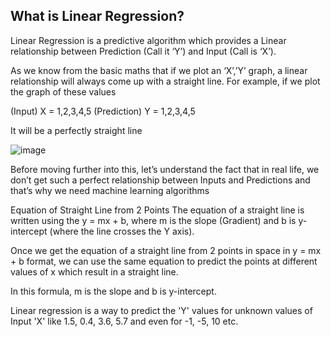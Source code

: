 ## What is Linear Regression?


Linear Regression is a predictive algorithm which provides a Linear relationship between Prediction (Call it ‘Y’) and Input (Call is ‘X’).

As we know from the basic maths that if we plot an ‘X’,’Y’ graph, a linear relationship will always come up with a straight line. For example, if we plot the graph of these values

(Input) X = 1,2,3,4,5
(Prediction) Y = 1,2,3,4,5

It will be a perfectly straight line

![image](https://user-images.githubusercontent.com/62272672/173242723-8abf50e7-6d92-49b1-8be9-3b66c15c2d73.png)


Before moving further into this, let’s understand the fact that in real life, we don’t get such a perfect relationship between Inputs and Predictions and that’s why we need machine learning algorithms


Equation of Straight Line from 2 Points
The equation of a straight line is written using the y = mx + b, where m is the slope (Gradient) and b is y-intercept (where the line crosses the Y axis).

Once we get the equation of a straight line from 2 points in space in y = mx + b format, we can use the same equation to predict the points at different values of x which result in a straight line.

In this formula, m is the slope and b is y-intercept.

Linear regression is a way to predict the 'Y' values for unknown values of Input 'X' like 1.5, 0.4, 3.6, 5.7 and even for -1, -5, 10 etc.
